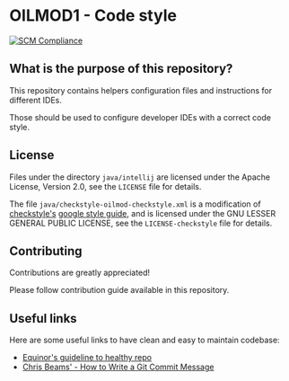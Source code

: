 # OILMOD1 - Code style

[![SCM Compliance](https://scm-compliance-api.radix.equinor.com/repos/equinor/a30af2d6-ea0e-468c-a8d6-1e4ebbd30d00/badge)](https://developer.equinor.com/governance/scm-policy/)

## What is the purpose of this repository?

This repository contains helpers configuration files and instructions for different IDEs.

Those should be used to configure developer IDEs with a correct code style.

## License

Files under the directory `java/intellij` are licensed under the Apache License, Version 2.0, see the `LICENSE` file for details.

The file `java/checkstyle-oilmod-checkstyle.xml` is a modification of [checkstyle's](https://github.com/checkstyle/checkstyle) [google style guide](https://github.com/checkstyle/checkstyle/blob/master/src/main/resources/google_checks.xml), and is licensed under the GNU LESSER GENERAL PUBLIC LICENSE, see the `LICENSE-checkstyle` file for details.

## Contributing

Contributions are greatly appreciated!

Please follow contribution guide available in this repository.

## Useful links

Here are some useful links to have clean and easy to maintain codebase:

- [Equinor's guideline to healthy repo](https://github.com/equinor/it-professional-network/blob/master/onboarding/healthy_repo_guideline.md)
- [Chris Beams' - How to Write a Git Commit Message](https://chris.beams.io/posts/git-commit/)
